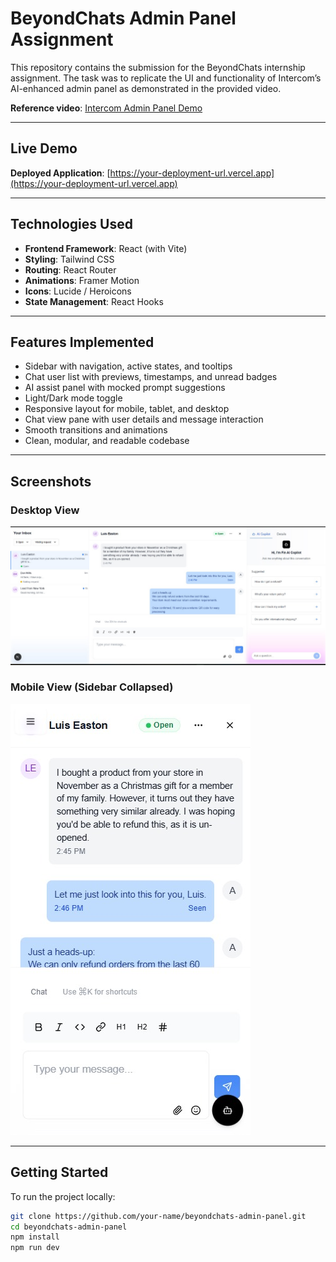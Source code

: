 # BeyondChats Admin Panel Assignment

This repository contains the submission for the BeyondChats internship assignment. The task was to replicate the UI and functionality of Intercom’s AI-enhanced admin panel as demonstrated in the provided video.

**Reference video**: [Intercom Admin Panel Demo](https://drive.google.com/file/d/1WVvh4VmKJQ6jisIbzfutVmmeZj7IuD4c/view?usp=sharing)

---

## Live Demo

**Deployed Application**: [https://your-deployment-url.vercel.app](https://your-deployment-url.vercel.app)

---

## Technologies Used

- **Frontend Framework**: React (with Vite)
- **Styling**: Tailwind CSS
- **Routing**: React Router
- **Animations**: Framer Motion
- **Icons**: Lucide / Heroicons
- **State Management**: React Hooks

---

## Features Implemented

- Sidebar with navigation, active states, and tooltips
- Chat user list with previews, timestamps, and unread badges
- AI assist panel with mocked prompt suggestions
- Light/Dark mode toggle
- Responsive layout for mobile, tablet, and desktop
- Chat view pane with user details and message interaction
- Smooth transitions and animations
- Clean, modular, and readable codebase

---

## Screenshots

### Desktop View

![Desktop UI](./public/DesktopUI.jpg)

### Mobile View (Sidebar Collapsed)

![Mobile Sidebar](./public/mobileUI.jpg)


---

## Getting Started

To run the project locally:

```bash
git clone https://github.com/your-name/beyondchats-admin-panel.git
cd beyondchats-admin-panel
npm install
npm run dev

